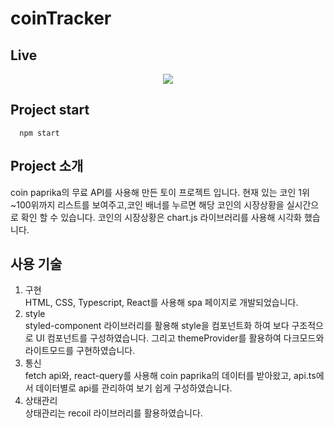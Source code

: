 # coinTracker

## Live
<div align=center>
  <img src="https://user-images.githubusercontent.com/72537762/188574911-6335febb-af7f-4c81-8524-bbe15baa0fbc.gif" />
 </div>
 
## Project start
```
  npm start
```
 
## Project 소개
coin paprika의 무료 API를 사용해 만든 토이 프로젝트 입니다. 현재  있는 코인 1위~100위까지 리스트를 보여주고,코인 배너를 누르면 해당 코인의 시장상황을 실시간으로 확인 할 수 있습니다.
코인의 시장상황은 chart.js 라이브러리를 사용해 시각화 했습니다.

## 사용 기술
1. 구현 <br>
HTML, CSS, Typescript, React를 사용해 spa 페이지로 개발되었습니다.<br>
2. style <br>
styled-component 라이브러리를 활용해 style을 컴포넌트화 하여 보다 구조적으로 UI 컴포넌트를 구성하였습니다. 그리고 themeProvider를 활용하여 다크모드와 라이트모드를 구현하였습니다.<br>
3. 통신 <br>
fetch api와, react-query를 사용해 coin paprika의 데이터를 받아왔고, api.ts에서 데이터별로 api를 관리하여 보기 쉽게 구성하였습니다.<br>
4. 상태관리 <br>
상태관리는 recoil 라이브러리를 활용하였습니다.
